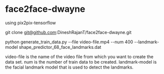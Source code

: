 # face2face-dwayne
using pix2pix-tensorflow

git clone git@github.com:DineshRajanT/face2face-dwayne.git


python generate_train_data.py --file video-file.mp4 --num 400 --landmark-model shape_predictor_68_face_landmarks.dat

video-file is the name of the video file from which you want to create the data set.
num is the number of train data to be created.
landmark-model is the facial landmark model that is used to detect the landmarks.
